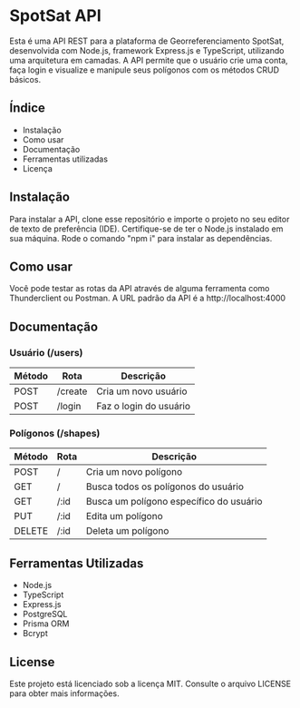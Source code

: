 # SpotSat API

Esta é uma API REST para a plataforma de Georreferenciamento SpotSat, desenvolvida com Node.js, framework Express.js e TypeScript, utilizando uma arquitetura em camadas. A API permite que o usuário crie uma conta, faça login e visualize e manipule seus polígonos com os métodos CRUD básicos.

## Índice

- Instalação
- Como usar
- Documentação
- Ferramentas utilizadas
- Licença

## Instalação

Para instalar a API, clone esse repositório e importe o projeto no seu editor de texto de preferência (IDE). Certifique-se de ter o Node.js instalado em sua máquina. Rode o comando "npm i" para instalar as dependências.

## Como usar

Você pode testar as rotas da API através de alguma ferramenta como Thunderclient ou Postman. A URL padrão da API é a http://localhost:4000

## Documentação

### Usuário (/users)

| Método | Rota    | Descrição              |
| ------ | ------- | ---------------------- |
| POST   | /create | Cria um novo usuário   |
| POST   | /login  | Faz o login do usuário |

### Polígonos (/shapes)

| Método | Rota | Descrição                               |
| ------ | ---- | --------------------------------------- |
| POST   | /    | Cria um novo polígono                   |
| GET    | /    | Busca todos os polígonos do usuário     |
| GET    | /:id | Busca um polígono específico do usuário |
| PUT    | /:id | Edita um polígono                       |
| DELETE | /:id | Deleta um polígono                      |

## Ferramentas Utilizadas

- Node.js
- TypeScript
- Express.js
- PostgreSQL
- Prisma ORM
- Bcrypt

## License

Este projeto está licenciado sob a licença MIT. Consulte o arquivo LICENSE para obter mais informações.
